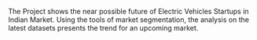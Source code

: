 The Project shows the near possible future of Electric Vehicles Startups in Indian Market. Using the tools of market segmentation, the analysis on the latest datasets presents the trend for an upcoming market.
